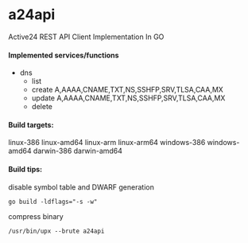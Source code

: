 # a24api
Active24 REST API Client Implementation In GO


#### Implemented services/functions
- dns
    - list
    - create A,AAAA,CNAME,TXT,NS,SSHFP,SRV,TLSA,CAA,MX
    - update A,AAAA,CNAME,TXT,NS,SSHFP,SRV,TLSA,CAA,MX
    - delete


#### Build targets:
linux-386
linux-amd64
linux-arm
linux-arm64
windows-386
windows-amd64
darwin-386
darwin-amd64


#### Build tips:
disable symbol table and DWARF generation

`go build -ldflags="-s -w"`


compress binary

`/usr/bin/upx --brute a24api`
